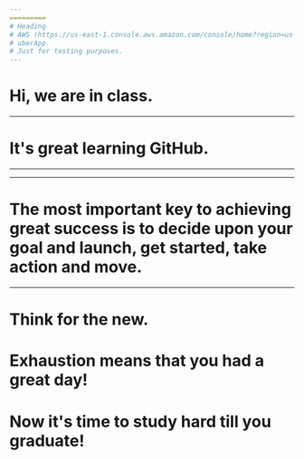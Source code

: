 ```yaml
---
=========
# Heading
# AWS (https://us-east-1.console.aws.amazon.com/console/home?region=us-east-1#)
# uberApp.
# Just for testing purposes.
---
```

# Hi, we are in class.
----
# It's great learning GitHub.
------
---
# The most important key to achieving great success is to decide upon your goal and launch, get started, take action and move.
---
# Think for the new.

# Exhaustion means that you had a great day!
# Now it's time to study hard till you graduate!